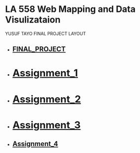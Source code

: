 
# LA 558 Web Mapping and Data Visulizataion


<p>YUSUF TAYO FINAL PROJECT LAYOUT</p>


 - <a href="https://tayoyusuf.github.io/LA558_2022_YUSUF/web/project.html"><h2>FINAL_PROJECT</h2></a>
 
 
- <h2><a href="https://tayoyusuf.github.io/LA558_2022_YUSUF/web/assignment1.html"><h2>Assignment_1</h2></a>
 
 
- <h2><a href="https://tayoyusuf.github.io/LA558_2022_YUSUF/web/Assignment2b.html"><h2>Assignment_2</h2></a>  
 
 
- <h2><a href="https://tayoyusuf.github.io/LA558_2022_YUSUF/web/Assignment_3/assignment3.html"><h2>Assignment_3</h2></a>
 
 

- <a href="https://tayoyusuf.github.io/LA558_2022_YUSUF/web/Assignment4.html"><h2>Assignment_4</a>
 
</body>
</html>

